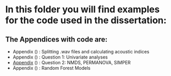 # In this folder you will find examples for the code used in the dissertation: 
## The Appendices with code are:
- Appendix () : Splitting .wav files and calculating acoustic indices
- Appendix () : Question 1: Univariate analyses
- [Appendix](https://github.com/carlaleone/Dissertation/blob/main/Appendix%20Code/Appendix_Unvariate.R) () : Question 2: NMDS, PERMANOVA, SIMPER
- Appendix () : Random Forest Models
